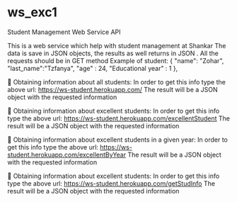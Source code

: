# ws_exc1

Student Management Web Service API

This is   a web service which help with student management at Shankar
The data is save in JSON objects, the results as well returns in JSON .
All the requests should be in GET method
Example of student:
{
        "name": "Zohar",
        "last_name":"Tzfanya",
        "age" : 24,
        "Educational year" : 1
    },

	Obtaining information about all students:
In order to get this info type the above url: 
https://ws-student.herokuapp.com/
The result will be a JSON object with the requested information 

	Obtaining information about excellent students:
In order to get this info type the above url: 
https://ws-student.herokuapp.com/excellentStudent
The result will be a JSON object with the requested information 





	Obtaining information about excellent students in a given year:
In order to get this info type the above url:
 https://ws-student.herokuapp.com/excellentByYear
The result will be a JSON object with the requested information

	Obtaining information about excellent students:
In order to get this info type the above url:
 https://ws-student.herokuapp.com/getStudInfo
The result will be a JSON object with the requested information 










